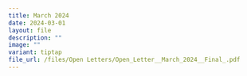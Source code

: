 ```yaml
---
title: March 2024
date: 2024-03-01
layout: file
description: ""
image: ""
variant: tiptap
file_url: /files/Open Letters/Open_Letter__March_2024__Final_.pdf
---
```

